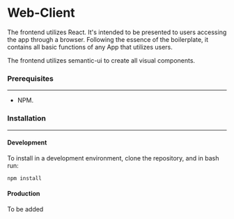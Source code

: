 # Web-Client
The frontend utilizes React. It's intended to be presented to users accessing 
the app through a browser. Following the essence of the boilerplate, it 
contains all basic functions of any App that utilizes users.

The frontend utilizes semantic-ui to create all visual components.

### Prerequisites
---
* NPM.

### Installation
---
#### Development
To install in a development environment, clone the repository, and in bash run:
```
npm install
```
#### Production
To be added
